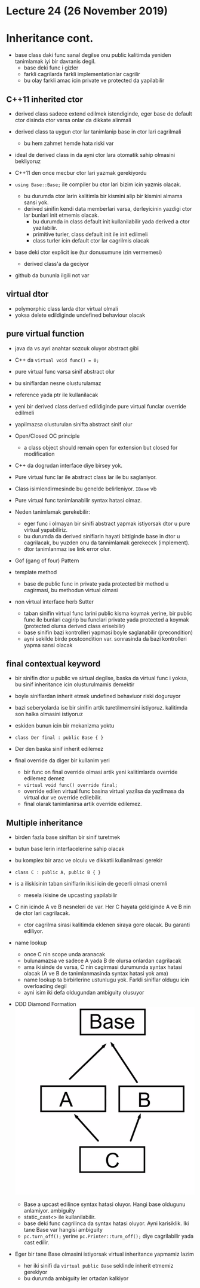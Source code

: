 # Lecture 24 (26 November 2019)

# Inheritance cont.

- base class daki func sanal degilse onu public kalitimda yeniden tanimlamak iyi bir davranis degil.
    - base deki func i gizler
    - farkli cagrilarda farkli implementationlar cagrilir
    - bu olay farkli amac icin private ve protected da yapilabilir

## C++11 inherited ctor
- derived class sadece extend edilmek istendiginde, eger base de default ctor disinda ctor varsa onlar da dikkate alinmali
- derived class ta uygun ctor lar tanimlanip base in ctor lari cagrilmali
    - bu hem zahmet hemde hata riski var
- ideal de derived class in da ayni ctor lara otomatik sahip olmasini bekliyoruz
- C++11 den once mecbur ctor lari yazmak gerekiyordu
- `using Base::Base;` ile compiler bu ctor lari bizim icin yazmis olacak.
    - bu durumda ctor larin kalitimla bir kismini alip bir kismini almama sansi yok.
    - derived sinifin kendi data memberlari varsa, derleyicinin yazdigi ctor lar bunlari init etmemis olacak.
        - bu durumda in class default init kullanilabilir yada derived a ctor yazilabilir.
        - primitive turler, class default init ile init edilmeli
        - class turler icin default ctor lar cagrilmis olacak

- base deki ctor explicit ise (tur donusumune izin vermemesi)
    - derived class'a da geciyor

- github da bununla ilgili not var

## virtual dtor
- polymorphic class larda dtor virtual olmali
- yoksa delete edildiginde undefined behaviour olacak

## pure virtual function
- java da vs ayri anahtar sozcuk oluyor abstract gibi
- C++ da `virtual void func() = 0;`
- pure virtual func varsa sinif abstract olur
- bu siniflardan nesne olusturulamaz
- reference yada ptr ile kullanilacak
- yeni bir derived class derived edildiginde pure virtual funclar override edilmeli
- yapilmazsa olusturulan sinifta abstract sinif olur

- Open/Closed OC principle
    - a class object should remain open for extension but closed for modification

- C++ da dogrudan interface diye birsey yok.
- Pure virtual func lar ile abstract class lar ile bu saglaniyor.
- Class isimlendirmesinde bu genelde belirleniyor. `IBase` vb

- Pure virtual func tanimlanabilir syntax hatasi olmaz.
- Neden tanimlamak gerekebilir: 
    - eger func i olmayan bir sinifi abstract yapmak istiyorsak dtor u pure virtual yapabiliriz.
    - bu durumda da derived siniflarin hayati bittiginde base in dtor u cagrilacak, bu yuzden onu da tannimlamak gerekecek (implement).
    - dtor tanimlanmaz ise link error olur.

- Gof (gang of four) Pattern
- template method
    - base de public func in private yada protected bir method u cagirmasi, bu methodun virtual olmasi

- non virtual interface herb Sutter
    - taban sinifin virtual func larini public kisma koymak yerine, bir public func ile bunlari cagirip bu funclari private yada protected a koymak (protected olursa derived class erisebilir)
    - base sinifin bazi kontrolleri yapmasi boyle saglanabilir (precondition)
    - ayni sekilde birde postcondition var. sonrasinda da bazi kontrolleri yapma sansi olacak

## final contextual keyword
- bir sinifin dtor u public ve sirtual degilse, baska da virtual func i yoksa, bu sinif inheritance icin olusturulmamis demektir
- boyle siniflardan inherit etmek undefined behaviuor riski doguruyor

- bazi seberyolarda ise bir sinifin artik turetilmemsini istiyoruz. kalitimda son halka olmasini istiyoruz
- eskiden bunun icin bir mekanizma yoktu
- `class Der final : public Base { }`
- Der den baska sinif inherit edilemez

- final override da diger bir kullanim yeri
    - bir func on final override olmasi artik yeni kalitimlarda override edilemez demez
    - `virtual void func() override final;`
    - override edilen virtual func basina virtual yazilsa da yazilmasa da virtual dur ve override edilebilir.
    - final olarak tanimlanirsa artik override edilemez.

## Multiple inheritance
- birden fazla base siniftan bir sinif turetmek
- butun base lerin interfacelerine sahip olacak
- bu komplex bir arac ve olculu ve dikkatli kullanilmasi gerekir
- `class C : public A, public B { }`
- is a iliskisinin taban siniflarin ikisi icin de gecerli olmasi onemli
    - mesela ikisine de upcasting yapilabilir
- C nin icinde A ve B nesneleri de var. Her C hayata geldiginde A ve B nin de ctor lari cagrilacak.
    - ctor cagrilma sirasi kalitimda eklenen siraya gore olacak. Bu garanti ediliyor.

- name lookup
    - once C nin scope unda aranacak
    - bulunamazsa ve sadece A yada B de olursa onlardan cagrilacak
    - ama ikisinde de varsa, C nin cagirmasi durumunda syntax hatasi olacak (A ve B de tanimlanmasinda syntax hatasi yok ama)
    - name lookup ta birbirlerine ustunlugu yok. Farkli siniflar oldugu icin overloading degil
    - ayni isim iki defa oldugundan ambiguity olusuyor

- DDD Diamond Formation
![DiamondInheritance.png](DiamondInheritance.png)
    - Base a upcast edilince syntax hatasi oluyor. Hangi base oldugunu anlamiyor. ambiguity
    - static_cast<> ile kullanilabilir.
    - base deki func cagrilinca da syntax hatasi oluyor. Ayni karisiklik. Iki tane Base var hangisi ambiguity
    - `pc.turn_off();` yerine `pc.Printer::turn_off();` diye cagrilabilir yada cast edilir.
- Eger bir tane Base olmasini istiyorsak virtual inheritance yapmamiz lazim
    - her iki sinifi da `virtual public Base` seklinde inherit etmemiz gerekiyor
    - bu durumda ambiguity ler ortadan kalkiyor




